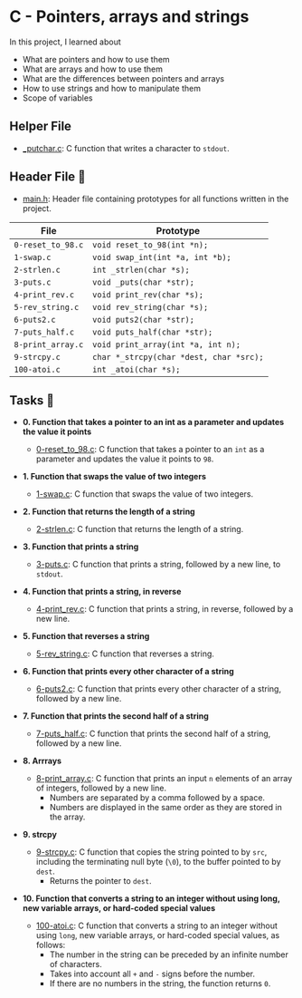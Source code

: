 # C - Pointers, arrays and strings

In this project, I learned about 
* What are pointers and how to use them
* What are arrays and how to use them
* What are the differences between pointers and arrays
* How to use strings and how to manipulate them
* Scope of variables

## Helper File

* [_putchar.c](./_putchar.c): C function that writes a character to `stdout`.

## Header File :file_folder:

* [main.h](main.h): Header file containing prototypes for all functions written in the project.

| File              | Prototype                               |
| ----------------- | --------------------------------------- |
| `0-reset_to_98.c` | `void reset_to_98(int *n);`             |
| `1-swap.c`        | `void swap_int(int *a, int *b);`        |
| `2-strlen.c`      | `int _strlen(char *s);`                 |
| `3-puts.c`        | `void _puts(char *str);`                |
| `4-print_rev.c`   | `void print_rev(char *s);`              |
| `5-rev_string.c`  | `void rev_string(char *s);`             |
| `6-puts2.c`       | `void puts2(char *str);`                |
| `7-puts_half.c`   | `void puts_half(char *str);`            |
| `8-print_array.c` | `void print_array(int *a, int n);`      |
| `9-strcpy.c`      | `char *_strcpy(char *dest, char *src);` |
| `100-atoi.c`      | `int _atoi(char *s);`                   |

## Tasks :page_with_curl:

* **0. Function that takes a pointer to an int as a parameter and updates the value it points**
  * [0-reset_to_98.c](./0-reset_to_98.c): C function that takes a pointer to an
  `int` as a parameter and updates the value it points to `98`.

* **1. Function that swaps the value of two integers**
  * [1-swap.c](./1-swap.c): C function that swaps the value of two integers.

* **2. Function that returns the length of a string**
  * [2-strlen.c](./2-strlen.c): C function that returns the length of a string.

* **3. Function that prints a string**
  * [3-puts.c](./3-puts.c): C function that prints a string, followed by a new line,
  to `stdout`.

* **4. Function that prints a string, in reverse**
  * [4-print_rev.c](./4-print_rev.c): C function that prints a string, in reverse,
  followed by a new line.

* **5. Function that reverses a string**
  * [5-rev_string.c](./5-rev_string.c): C function that reverses a string.

* **6. Function that prints every other character of a string**
  * [6-puts2.c](./6-puts2.c): C function that prints every other character of a string,
  followed by a new line.

* **7. Function that prints the second half of a string**
  * [7-puts_half.c](./7-puts_half.c): C function that prints the second half of a string,
  followed by a new line.

* **8. Arrrays**
  * [8-print_array.c](./8-print_array.c): C function that prints an input `n` elements
  of an array of integers, followed by a new line.
    * Numbers are separated by a comma followed by a space.
    * Numbers are displayed in the same order as they are stored in the array.

* **9. strcpy**
  * [9-strcpy.c](./9-strcpy.c): C function that copies the string pointed to by
  `src`, including the terminating null byte (`\0`), to the buffer pointed to by `dest`.
    * Returns the pointer to `dest`.

* **10. Function that converts a string to an integer without using long, new variable arrays, or hard-coded special values**
  * [100-atoi.c](./100-atoi.c): C function that converts a string to an integer
  without using `long`, new variable arrays, or hard-coded special values, as follows:
    * The number in the string can be preceded by an infinite number of characters.
    * Takes into account all `+` and `-` signs before the number.
    * If there are no numbers in the string, the function returns `0`.